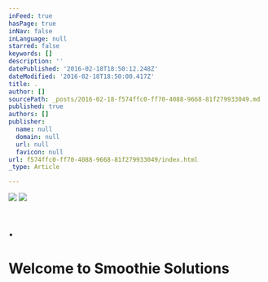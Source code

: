 ```yaml
---
inFeed: true
hasPage: true
inNav: false
inLanguage: null
starred: false
keywords: []
description: ''
datePublished: '2016-02-18T18:50:12.248Z'
dateModified: '2016-02-18T18:50:00.417Z'
title: .
author: []
sourcePath: _posts/2016-02-18-f574ffc0-ff70-4088-9668-81f279933049.md
published: true
authors: []
publisher:
  name: null
  domain: null
  url: null
  favicon: null
url: f574ffc0-ff70-4088-9668-81f279933049/index.html
_type: Article

---
```

![](https://the-grid-user-content.s3-us-west-2.amazonaws.com/0ac75d31-85f5-4f20-8c69-b88c38d281ce.jpg)
![](https://the-grid-user-content.s3-us-west-2.amazonaws.com/69ef0c29-4461-4bab-bdb9-6eec70b504dc.jpg)

# .

# Welcome to Smoothie Solutions